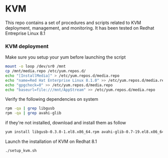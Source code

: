 # KVM 
This repo contains a set of procedures and scripts related to KVM deployment, management, and monitoring. 
It has been tested on Redhat Entreprise Linux 8.1

### KVM deployment

Make sure you setup your yum before launching the script

```bash
mount -o loop /dev/sr0 /mnt
cp /mnt/media.repo /etc/yum.repos.d/
echo "[InstallMedia]" > /etc/yum.repos.d/media.repo
echo "name=Red Hat Enterprise Linux 8.1.0" >> /etc/yum.repos.d/media.repo
echo "gpgcheck=0" >> /etc/yum.repos.d/media.repo
echo "baseurl=file:///mnt/AppStream" >> /etc/yum.repos.d/media.repo
```

Verify the following dependencies on system
```bash
rpm -qa | grep libgusb
rpm -qa | grep avahi-glib
```
if they're not installed, download and install them as follow 
```bash
yum install libgusb-0.3.0-1.el8.x86_64.rpm avahi-glib-0.7-19.el8.x86_64.rpm
```

Launch the installation of KVM on Redhat 8.1
```bash
./setup_kvm.sh
```
